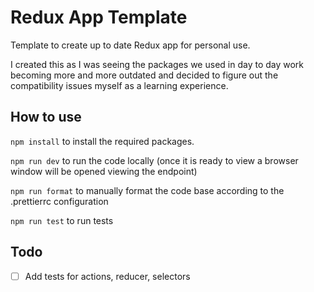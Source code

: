 # Redux App Template

Template to create up to date Redux app for personal use.

I created this as I was seeing the packages we used in day to day work becoming more and more outdated and decided to figure out the compatibility issues myself as a learning experience.

## How to use

`npm install` to install the required packages.

`npm run dev` to run the code locally (once it is ready to view a browser window will be opened viewing the endpoint)

`npm run format` to manually format the code base according to the .prettierrc configuration

`npm run test` to run tests

## Todo

- [ ] Add tests for actions, reducer, selectors
